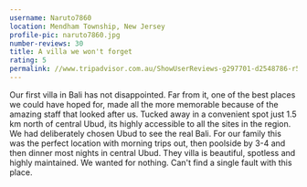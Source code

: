 ```yaml
---
username: Naruto7860
location: Mendham Township, New Jersey
profile-pic: naruto7860.jpg
number-reviews: 30
title: A villa we won't forget
rating: 5
permalink: //www.tripadvisor.com.au/ShowUserReviews-g297701-d2548786-r509567484-Villa_Sancita-Ubud_Bali.html
---
```

Our first villa in Bali has not disappointed. Far from it, one of the best places we could have hoped for, made all the more memorable because of the amazing staff that looked after us. Tucked away in a convenient spot just 1.5 km north of central Ubud, its highly accessible to all the sites in the region. We had deliberately chosen Ubud to see the real Bali. For our family this was the perfect location with morning trips out, then poolside by 3-4 and then dinner most nights in central Ubud. They villa is beautiful, spotless and highly maintained. We wanted for nothing. Can't find a single fault with this place.
